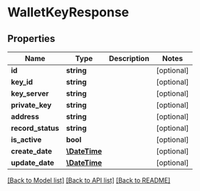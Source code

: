 # WalletKeyResponse

## Properties
Name | Type | Description | Notes
------------ | ------------- | ------------- | -------------
**id** | **string** |  | [optional] 
**key_id** | **string** |  | [optional] 
**key_server** | **string** |  | [optional] 
**private_key** | **string** |  | [optional] 
**address** | **string** |  | [optional] 
**record_status** | **string** |  | [optional] 
**is_active** | **bool** |  | [optional] 
**create_date** | [**\DateTime**](\DateTime.md) |  | [optional] 
**update_date** | [**\DateTime**](\DateTime.md) |  | [optional] 

[[Back to Model list]](../README.md#documentation-for-models) [[Back to API list]](../README.md#documentation-for-api-endpoints) [[Back to README]](../README.md)


